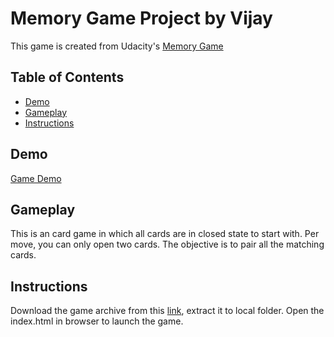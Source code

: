 # Memory Game Project by Vijay

This game is created from Udacity's [Memory Game](https://github.com/udacity/fend-project-memory-game)

## Table of Contents

* [Demo](#demo)
* [Gameplay](#gameplay)
* [Instructions](#instructions)

## Demo
[Game Demo](https://vjremo.github.io/Memory-Card-Game/)

## Gameplay

This is an card game in which all cards are in closed state to start with.
Per move, you can only open two cards.
The objective is to pair all the matching cards.

## Instructions

Download the game archive from this [link](https://github.com/vjremo/Memory-Card-Game/releases), extract it to local folder. 
Open the index.html in browser to launch the game. 
